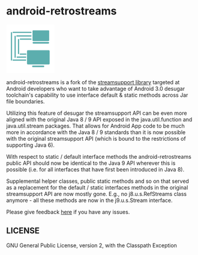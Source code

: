 # android-retrostreams

![](art/streamsupport-sf.png)

android-retrostreams is a fork of the [streamsupport library](https://streamsupport.sourceforge.net/)
targeted at Android developers who want to take advantage of Android 3.0 desugar toolchain's
capability to use interface default & static methods across Jar file boundaries.

Utilizing this feature of desugar the streamsupport API can be even more aligned with the original
Java 8 / 9 API exposed in the java.util.function and java.util.stream packages. That allows for Android
App code to be much more in accordance with the Java 8 / 9 standards than it is now possible with the
original streamsupport API (which is bound to the restrictions of supporting Java 6).

With respect to static / default interface methods the android-retrostreams public API should now be
identical to the Java 9 API wherever this is possible (i.e. for all interfaces that have first been
introduced in Java 8).

Supplemental helper classes, public static methods and so on that served as a replacement for the
default / static interfaces methods in the original streamsupport API are now mostly gone.
E.g., no j8.u.s.RefStreams class anymore - all these methods are now in the j9.u.s.Stream interface.

Please give feedback [here](https://github.com/retrostreams/android-retrostreams/issues) if you have
any issues.


## LICENSE

GNU General Public License, version 2, with the Classpath Exception
